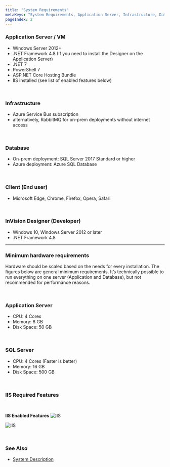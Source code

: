 ```yaml
---
title: "System Requirements"
metaKeys: "System Requirements, Application Server, Infrastructure, Database, Client, End user, InVision Designer, Minimum hardware requirements, SQL, Windows Server 2012+, .NET Framework 4.8, .NET 6, PowerShell 7, ASP.NET Core Hosting Bundle, IIS installed "
pageIndex: 2
---
```



### Application Server / VM  

- Windows Server 2012+
- .NET Framework 4.8 (If you need to install the Designer on the Application Server)
- .NET 7
- PowerShell 7
- ASP.NET Core Hosting Bundle
- IIS installed (see list of enabled features below)

<br/>

### Infrastructure

- Azure Service Bus subscription
- alternatively, RabbitMQ for on-prem deployments without internet access

<br/>

### Database

- On-prem deployment: SQL Server 2017 Standard or higher
- Azure deployment: Azure SQL Database

<br/>

### Client (End user)

- Microsoft Edge, Chrome, Firefox, Opera, Safari

<br/>

### InVision Designer (Developer)

- Windows 10, Windows Server 2012 or later
- .NET Framework 4.8

___
### Minimum hardware requirements

Hardware should be scaled based on the needs for every installation. The figures below are general minimum requirements. It’s technically possible to run everything on one server (Application and Database), but not recommended for performance reasons.

<br/>

### Application Server

- CPU: 4 Cores
- Memory: 8 GB
- Disk Space: 50 GB

<br/>

### SQL Server

- CPU: 4 Cores (Faster is better)
- Memory: 16 GB
- Disk Space: 500 GB

<br/>

### IIS Required Features
<br/>

**IIS Enabled Features**
![IIS](https://profitbasedocs.blob.core.windows.net/images/req1.jpg)
<br/>

![IIS](https://profitbasedocs.blob.core.windows.net/images/req2.jpg)

<br/>

### See Also  
* [System Description](systemrequirements/systemdescription.md)
  
<br/>